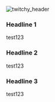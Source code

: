 ![twitchy_header](https://raw.githubusercontent.com/Armaldio/twitchy-desktop-lite/fc05a6f2ef3c106c8ef5a62605c8b3b05fc94dd1/images/twitchy_header.png)

### Headline 1
test123

### Headline 2
test123

### Headline 3
test123
